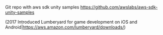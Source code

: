 Git repo with aws sdk unity samples
https://github.com/awslabs/aws-sdk-unity-samples

(2017 Introduced Lumberyard for game development on iOS and Android|https://aws.amazon.com/lumberyard/downloads/)
